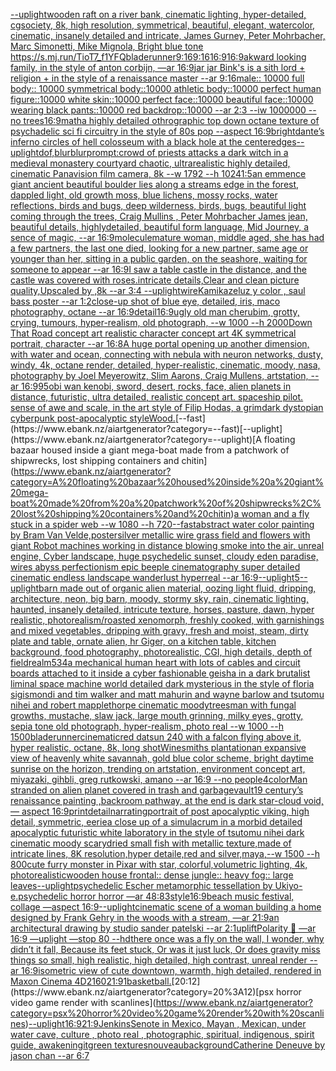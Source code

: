 [--uplight](https://www.ebank.nz/aiartgenerator?category=--uplight)[wooden raft on a river bank, cinematic lighting, hyper-detailed, cgsociety, 8k, high resolution, symmetrical, beautiful, elegant, watercolor, cinematic, insanely detailed and intricate, James Gurney, Peter Mohrbacher, Marc Simonetti, Mike Mignola, Bright blue tone <https://s.mj.run/TioT7_f1YFQ>](https://www.ebank.nz/aiartgenerator?category=wooden%20raft%20on%20a%20river%20bank%2C%20cinematic%20lighting%2C%20hyper-detailed%2C%20cgsociety%2C%208k%2C%20high%20resolution%2C%20symmetrical%2C%20beautiful%2C%20elegant%2C%20watercolor%2C%20cinematic%2C%20insanely%20detailed%20and%20intricate%2C%20James%20Gurney%2C%20Peter%20Mohrbacher%2C%20Marc%20Simonetti%2C%20Mike%20Mignola%2C%20Bright%20blue%20tone%20%3Chttps%3A//s.mj.run/TioT7_f1YFQ%3E)[bladerunner](https://www.ebank.nz/aiartgenerator?category=bladerunner)[9:16](https://www.ebank.nz/aiartgenerator?category=9%3A16)[9:16](https://www.ebank.nz/aiartgenerator?category=9%3A16)[16:9](https://www.ebank.nz/aiartgenerator?category=16%3A9)[16:9](https://www.ebank.nz/aiartgenerator?category=16%3A9)[akward looking family, in the style of anton corbijn, —ar 16:9](https://www.ebank.nz/aiartgenerator?category=akward%20looking%20family%2C%20in%20the%20style%20of%20anton%20corbijn%2C%20%E2%80%94ar%2016%3A9)[jar jar Bink's is a sith lord + religion + in the style of a renaissance master --ar 9:16](https://www.ebank.nz/aiartgenerator?category=jar%20jar%20Bink%27s%20is%20a%20sith%20lord%20%2B%20religion%20%2B%20in%20the%20style%20of%20a%20renaissance%20master%20--ar%209%3A16)[male:: 10000 full body:: 10000 symmetrical body::10000 athletic body::10000 perfect human figure::10000 white skin::10000 perfect face::10000 beautiful face::10000 wearing black pants::10000 red backdrop::10000 --ar 2:3 --iw 1000000 --no trees](https://www.ebank.nz/aiartgenerator?category=male%3A%3A%2010000%20full%20body%3A%3A%2010000%20symmetrical%20body%3A%3A10000%20athletic%20body%3A%3A10000%20perfect%20human%20figure%3A%3A10000%20white%20skin%3A%3A10000%20perfect%20face%3A%3A10000%20beautiful%20face%3A%3A10000%20wearing%20black%20pants%3A%3A10000%20red%20backdrop%3A%3A10000%20--ar%202%3A3%20--iw%201000000%20--no%20trees)[16:9](https://www.ebank.nz/aiartgenerator?category=16%3A9)[math](https://www.ebank.nz/aiartgenerator?category=math)[a highly detailed othrographic top down octane texture of psychadelic sci fi circuitry in the style of 80s pop --aspect 16:9](https://www.ebank.nz/aiartgenerator?category=a%20highly%20detailed%20othrographic%20top%20down%20octane%20texture%20of%20psychadelic%20sci%20fi%20circuitry%20in%20the%20style%20of%2080s%20pop%20--aspect%2016%3A9)[bright](https://www.ebank.nz/aiartgenerator?category=bright)[dante’s inferno circles of hell colosseum with a black hole at the center](https://www.ebank.nz/aiartgenerator?category=dante%E2%80%99s%20inferno%20circles%20of%20hell%20colosseum%20with%20a%20black%20hole%20at%20the%20center)[edges](https://www.ebank.nz/aiartgenerator?category=edges)[--uplight](https://www.ebank.nz/aiartgenerator?category=--uplight)[dof,blur](https://www.ebank.nz/aiartgenerator?category=dof%2Cblur)[blur](https://www.ebank.nz/aiartgenerator?category=blur)[prompt:crowd of priests attacks a dark witch  in a medieval monastery courtyard chaotic, ultrarealistic highly detailed, cinematic Panavision film camera, 8k --w 1792 --h 1024](https://www.ebank.nz/aiartgenerator?category=prompt%3Acrowd%20of%20priests%20attacks%20a%20dark%20witch%20%20in%20a%20medieval%20monastery%20courtyard%20chaotic%2C%20ultrarealistic%20highly%20detailed%2C%20cinematic%20Panavision%20film%20camera%2C%208k%20--w%201792%20--h%201024)[1:5](https://www.ebank.nz/aiartgenerator?category=1%3A5)[an emmence giant ancient  beautiful boulder lies along a  streams edge in  the forest,  dappled light, old growth moss,  blue lichens, mossy rocks, water reflections,  birds and bugs, deep wilderness, birds, bugs, beautiful light coming through the trees, Craig Mullins , Peter Mohrbacher James jean,  beautiful details, highlydetailed, beautiful form language, Mid Journey, a sence of magic, --ar 16:9](https://www.ebank.nz/aiartgenerator?category=an%20emmence%20giant%20ancient%20%20beautiful%20boulder%20lies%20along%20a%20%20streams%20edge%20in%20%20the%20forest%2C%20%20dappled%20light%2C%20old%20growth%20moss%2C%20%20blue%20lichens%2C%20mossy%20rocks%2C%20water%20reflections%2C%20%20birds%20and%20bugs%2C%20deep%20wilderness%2C%20birds%2C%20bugs%2C%20beautiful%20light%20coming%20through%20the%20trees%2C%20Craig%20Mullins%20%2C%20Peter%20Mohrbacher%20James%20jean%2C%20%20beautiful%20details%2C%20highlydetailed%2C%20beautiful%20form%20language%2C%20Mid%20Journey%2C%20a%20sence%20of%20magic%2C%20--ar%2016%3A9)[molecule](https://www.ebank.nz/aiartgenerator?category=molecule)[mature woman, middle aged, she has had a few partners, the last one died, looking for a new partner, same age or younger than her, sitting in a public garden, on the seashore, waiting for someone to appear --ar 16:9](https://www.ebank.nz/aiartgenerator?category=mature%20woman%2C%20middle%20aged%2C%20she%20has%20had%20a%20few%20partners%2C%20the%20last%20one%20died%2C%20looking%20for%20a%20new%20partner%2C%20same%20age%20or%20younger%20than%20her%2C%20sitting%20in%20a%20public%20garden%2C%20on%20the%20seashore%2C%20waiting%20for%20someone%20to%20appear%20--ar%2016%3A9)[I saw a table castle in the distance, and the castle was covered with roses.intricate details,Clear and clean picture quality,Upscaled by ,8k --ar 3:4 --uplight](https://www.ebank.nz/aiartgenerator?category=I%20saw%20a%20table%20castle%20in%20the%20distance%2C%20and%20the%20castle%20was%20covered%20with%20roses.intricate%20details%2CClear%20and%20clean%20picture%20quality%2CUpscaled%20by%20%2C8k%20--ar%203%3A4%20--uplight)[wire](https://www.ebank.nz/aiartgenerator?category=wire)[Kamikaze](https://www.ebank.nz/aiartgenerator?category=Kamikaze)[luz y color , saul bass poster --ar 1:2](https://www.ebank.nz/aiartgenerator?category=luz%20y%20color%20%2C%20saul%20bass%20poster%20--ar%201%3A2)[close-up shot of blue eye, detailed, iris, maco photography, octane --ar 16:9](https://www.ebank.nz/aiartgenerator?category=close-up%20shot%20of%20blue%20eye%2C%20detailed%2C%20iris%2C%20maco%20photography%2C%20octane%20--ar%2016%3A9)[detail](https://www.ebank.nz/aiartgenerator?category=detail)[16:9](https://www.ebank.nz/aiartgenerator?category=16%3A9)[ugly old man cherubim, grotty, crying, tumours, hyper-realism, old photograph, --w 1000 --h 2000](https://www.ebank.nz/aiartgenerator?category=ugly%20old%20man%20cherubim%2C%20grotty%2C%20crying%2C%20tumours%2C%20hyper-realism%2C%20old%20photograph%2C%20--w%201000%20--h%202000)[Down That Road concept art realistic character concept art 4K symmetrical portrait, character --ar 16:8](https://www.ebank.nz/aiartgenerator?category=Down%20That%20Road%20concept%20art%20realistic%20character%20concept%20art%204K%20symmetrical%20portrait%2C%20character%20--ar%2016%3A8)[A huge portal opening up another dimension, with water and ocean, connecting with nebula with neuron networks, dusty, windy, 4k, octane render, detailed, hyper-realistic, cinematic, moody, nasa, photography by Joel Meyerowitz, Slim Aarons, Craig Mullens, artstation, --ar 16:9](https://www.ebank.nz/aiartgenerator?category=A%20huge%20portal%20opening%20up%20another%20dimension%2C%20with%20water%20and%20ocean%2C%20connecting%20with%20nebula%20with%20neuron%20networks%2C%20dusty%2C%20windy%2C%204k%2C%20octane%20render%2C%20detailed%2C%20hyper-realistic%2C%20cinematic%2C%20moody%2C%20nasa%2C%20photography%20by%20Joel%20Meyerowitz%2C%20Slim%20Aarons%2C%20Craig%20Mullens%2C%20artstation%2C%20--ar%2016%3A9)[95](https://www.ebank.nz/aiartgenerator?category=95)[obi wan kenobi, sword, desert, rocks, face,  alien planets in distance, futuristic, ultra detailed, realistic concept art. spaceship pilot. sense of awe and scale, in the art style of Filip Hodas, a grimdark dystopian cyberpunk post-apocalyptic style](https://www.ebank.nz/aiartgenerator?category=obi%20wan%20kenobi%2C%20sword%2C%20desert%2C%20rocks%2C%20face%2C%20%20alien%20planets%20in%20distance%2C%20futuristic%2C%20ultra%20detailed%2C%20realistic%20concept%20art.%20spaceship%20pilot.%20sense%20of%20awe%20and%20scale%2C%20in%20the%20art%20style%20of%20Filip%20Hodas%2C%20a%20grimdark%20dystopian%20cyberpunk%20post-apocalyptic%20style)[Wood.](https://www.ebank.nz/aiartgenerator?category=Wood.)[--fast](https://www.ebank.nz/aiartgenerator?category=--fast)[--uplight](https://www.ebank.nz/aiartgenerator?category=--uplight)[A floating bazaar housed inside a giant mega-boat made from a patchwork of shipwrecks, lost shipping containers and chitin](https://www.ebank.nz/aiartgenerator?category=A%20floating%20bazaar%20housed%20inside%20a%20giant%20mega-boat%20made%20from%20a%20patchwork%20of%20shipwrecks%2C%20lost%20shipping%20containers%20and%20chitin)[a woman and a fly stuck in a spider web --w 1080 --h 720](https://www.ebank.nz/aiartgenerator?category=a%20woman%20and%20a%20fly%20stuck%20in%20a%20spider%20web%20--w%201080%20--h%20720)[--fast](https://www.ebank.nz/aiartgenerator?category=--fast)[abstract water color painting by Bram Van Velde,poster](https://www.ebank.nz/aiartgenerator?category=abstract%20water%20color%20painting%20by%20Bram%20Van%20Velde%2Cposter)[silver metallic wire grass field and flowers with giant Robot machines working in distance blowing smoke into the air, unreal engine, Cyber landscape, huge psychedelic sunset, cloudy eden paradise, wires abyss perfectionism epic beeple cinematography super detailed cinematic endless landscape wanderlust hyperreal --ar 16:9](https://www.ebank.nz/aiartgenerator?category=silver%20metallic%20wire%20grass%20field%20and%20flowers%20with%20giant%20Robot%20machines%20working%20in%20distance%20blowing%20smoke%20into%20the%20air%2C%20unreal%20engine%2C%20Cyber%20landscape%2C%20huge%20psychedelic%20sunset%2C%20cloudy%20eden%20paradise%2C%20wires%20abyss%20perfectionism%20epic%20beeple%20cinematography%20super%20detailed%20cinematic%20endless%20landscape%20wanderlust%20hyperreal%20--ar%2016%3A9)[--uplight](https://www.ebank.nz/aiartgenerator?category=--uplight)[5](https://www.ebank.nz/aiartgenerator?category=5)[--uplight](https://www.ebank.nz/aiartgenerator?category=--uplight)[barn made out of organic alien material, oozing light fluid, dripping, architecture, neon, big barn, moody, stormy sky, rain, cinematic lighting, haunted, insanely detailed, intricute texture, horses, pasture, dawn, hyper realistic, photorealism](https://www.ebank.nz/aiartgenerator?category=barn%20made%20out%20of%20organic%20alien%20material%2C%20oozing%20light%20fluid%2C%20dripping%2C%20architecture%2C%20neon%2C%20big%20barn%2C%20moody%2C%20stormy%20sky%2C%20rain%2C%20cinematic%20lighting%2C%20haunted%2C%20insanely%20detailed%2C%20intricute%20texture%2C%20horses%2C%20pasture%2C%20dawn%2C%20hyper%20realistic%2C%20photorealism)[/roasted  xenomorph, freshly cooked, with garnishings and mixed vegetables, dripping with gravy, fresh and moist, steam, dirty plate and table, ornate alien, hr Giger, on a kitchen table, kitchen background, food photography,  photorealistic, CGI, high details, depth of field](https://www.ebank.nz/aiartgenerator?category=/roasted%20%20xenomorph%2C%20freshly%20cooked%2C%20with%20garnishings%20and%20mixed%20vegetables%2C%20dripping%20with%20gravy%2C%20fresh%20and%20moist%2C%20steam%2C%20dirty%20plate%20and%20table%2C%20ornate%20alien%2C%20hr%20Giger%2C%20on%20a%20kitchen%20table%2C%20kitchen%20background%2C%20food%20photography%2C%20%20photorealistic%2C%20CGI%2C%20high%20details%2C%20depth%20of%20field)[realm](https://www.ebank.nz/aiartgenerator?category=realm)[534](https://www.ebank.nz/aiartgenerator?category=534)[a mechanical human heart with lots of cables and circuit boards attached to it inside a cyber fashionable geisha in a dark brutalist liminal space machine world detailed dark mysterious in the style of floria sigismondi and tim walker and matt mahurin and wayne barlow and tsutomu nihei and robert mapplethorpe cinematic moody](https://www.ebank.nz/aiartgenerator?category=a%20mechanical%20human%20heart%20with%20lots%20of%20cables%20and%20circuit%20boards%20attached%20to%20it%20inside%20a%20cyber%20fashionable%20geisha%20in%20a%20dark%20brutalist%20liminal%20space%20machine%20world%20detailed%20dark%20mysterious%20in%20the%20style%20of%20floria%20sigismondi%20and%20tim%20walker%20and%20matt%20mahurin%20and%20wayne%20barlow%20and%20tsutomu%20nihei%20and%20robert%20mapplethorpe%20cinematic%20moody)[trees](https://www.ebank.nz/aiartgenerator?category=trees)[man with fungal growths, mustache, slaw jack, large mouth grinning, milky eyes, grotty, sepia tone old photograph, hyper-realism, photo real --w 1000 --h 1500](https://www.ebank.nz/aiartgenerator?category=man%20with%20fungal%20growths%2C%20mustache%2C%20slaw%20jack%2C%20large%20mouth%20grinning%2C%20milky%20eyes%2C%20grotty%2C%20sepia%20tone%20old%20photograph%2C%20hyper-realism%2C%20photo%20real%20--w%201000%20--h%201500)[bladerunner](https://www.ebank.nz/aiartgenerator?category=bladerunner)[cinematic](https://www.ebank.nz/aiartgenerator?category=cinematic)[red datsun 240 with a falcon flying above it, hyper realistic, octane, 8k, long shot](https://www.ebank.nz/aiartgenerator?category=red%20datsun%20240%20with%20a%20falcon%20flying%20above%20it%2C%20hyper%20realistic%2C%20octane%2C%208k%2C%20long%20shot)[Winesmiths plantation](https://www.ebank.nz/aiartgenerator?category=Winesmiths%20plantation)[an expansive view of heavenly white savannah, gold  blue color scheme, bright daytime sunrise on the horizon, trending on artstation, environment concept art, miyazaki, gihbli, greg rutkowski, amano --ar 16:9 --no people](https://www.ebank.nz/aiartgenerator?category=an%20expansive%20view%20of%20heavenly%20white%20savannah%2C%20gold%20%20blue%20color%20scheme%2C%20bright%20daytime%20sunrise%20on%20the%20horizon%2C%20trending%20on%20artstation%2C%20environment%20concept%20art%2C%20miyazaki%2C%20gihbli%2C%20greg%20rutkowski%2C%20amano%20--ar%2016%3A9%20--no%20people)[4](https://www.ebank.nz/aiartgenerator?category=4)[color](https://www.ebank.nz/aiartgenerator?category=color)[Man stranded on alien planet covered in trash and garbage](https://www.ebank.nz/aiartgenerator?category=Man%20stranded%20on%20alien%20planet%20covered%20in%20trash%20and%20garbage)[vault](https://www.ebank.nz/aiartgenerator?category=vault)[19 century’s renaissance painting ,backroom pathway, at the end is dark star-cloud void,  — aspect 16:9](https://www.ebank.nz/aiartgenerator?category=19%20century%E2%80%99s%20renaissance%20painting%20%2Cbackroom%20pathway%2C%20at%20the%20end%20is%20dark%20star-cloud%20void%2C%20%20%E2%80%94%20aspect%2016%3A9)[print](https://www.ebank.nz/aiartgenerator?category=print)[detail](https://www.ebank.nz/aiartgenerator?category=detail)[narrating](https://www.ebank.nz/aiartgenerator?category=narrating)[portrait of post apocalyptic viking, high detail, symmetric, eerie](https://www.ebank.nz/aiartgenerator?category=portrait%20of%20post%20apocalyptic%20viking%2C%20high%20detail%2C%20symmetric%2C%20eerie)[a close up of a simulacrum in a morbid detailed apocalyptic futuristic white laboratory in the style of tsutomu nihei dark cinematic moody scary](https://www.ebank.nz/aiartgenerator?category=a%20close%20up%20of%20a%20simulacrum%20in%20a%20morbid%20detailed%20apocalyptic%20futuristic%20white%20laboratory%20in%20the%20style%20of%20tsutomu%20nihei%20dark%20cinematic%20moody%20scary)[dried small fish with metallic texture,made of intricate lines, 8K resolution,hyper detaile,red and silver,maya,--w 1500 --h 800](https://www.ebank.nz/aiartgenerator?category=dried%20small%20fish%20with%20metallic%20texture%2Cmade%20of%20intricate%20lines%2C%208K%20resolution%2Chyper%20detaile%2Cred%20and%20silver%2Cmaya%2C--w%201500%20--h%20800)[cute furry monster in Pixar with star, colorful,volumetric lighting, 4k, photorealistic](https://www.ebank.nz/aiartgenerator?category=cute%20furry%20monster%20in%20Pixar%20with%20star%2C%20colorful%2Cvolumetric%20lighting%2C%204k%2C%20photorealistic)[wooden house frontal:: dense jungle:: heavy fog:: large leaves](https://www.ebank.nz/aiartgenerator?category=wooden%20house%20frontal%3A%3A%20dense%20jungle%3A%3A%20heavy%20fog%3A%3A%20large%20leaves)[--uplight](https://www.ebank.nz/aiartgenerator?category=--uplight)[psychedelic Escher metamorphic tessellation by Ukiyo-e.psychedelic horror horror —ar 48:83](https://www.ebank.nz/aiartgenerator?category=psychedelic%20Escher%20metamorphic%20tessellation%20by%20Ukiyo-e.psychedelic%20horror%20horror%20%E2%80%94ar%2048%3A83)[style](https://www.ebank.nz/aiartgenerator?category=style)[16:9](https://www.ebank.nz/aiartgenerator?category=16%3A9)[beach music festival, collage —aspect 16:9](https://www.ebank.nz/aiartgenerator?category=beach%20music%20festival%2C%20collage%20%E2%80%94aspect%2016%3A9)[--uplight](https://www.ebank.nz/aiartgenerator?category=--uplight)[cinematic scene of a woman building a home designed by Frank Gehry in the woods with a stream, —ar 21:9](https://www.ebank.nz/aiartgenerator?category=cinematic%20scene%20of%20a%20woman%20building%20a%20home%20designed%20by%20Frank%20Gehry%20in%20the%20woods%20with%20a%20stream%2C%20%E2%80%94ar%2021%3A9)[an architectural drawing by studio sander patelski --ar 2:1](https://www.ebank.nz/aiartgenerator?category=an%20architectural%20drawing%20by%20studio%20sander%20patelski%20--ar%202%3A1)[uplift](https://www.ebank.nz/aiartgenerator?category=uplift)[Polarity 💠 —ar 16:9 —uplight —stop 80 --hd](https://www.ebank.nz/aiartgenerator?category=Polarity%20%F0%9F%92%A0%20%E2%80%94ar%2016%3A9%20%E2%80%94uplight%20%E2%80%94stop%2080%20--hd)[there once was a fly on the wall, I wonder, why didn’t it fall, Because its feet stuck, Or was it just luck, Or does gravity miss things so small, high realistic, high detailed, high contrast, unreal render --ar 16:9](https://www.ebank.nz/aiartgenerator?category=there%20once%20was%20a%20fly%20on%20the%20wall%2C%20I%20wonder%2C%20why%20didn%E2%80%99t%20it%20fall%2C%20Because%20its%20feet%20stuck%2C%20Or%20was%20it%20just%20luck%2C%20Or%20does%20gravity%20miss%20things%20so%20small%2C%20high%20realistic%2C%20high%20detailed%2C%20high%20contrast%2C%20unreal%20render%20--ar%2016%3A9)[isometric view of cute downtown, warmth, high detailed, rendered in Maxon Cinema 4D](https://www.ebank.nz/aiartgenerator?category=isometric%20view%20of%20cute%20downtown%2C%20warmth%2C%20high%20detailed%2C%20rendered%20in%20Maxon%20Cinema%204D)[2160](https://www.ebank.nz/aiartgenerator?category=2160)[21:9](https://www.ebank.nz/aiartgenerator?category=21%3A9)[1](https://www.ebank.nz/aiartgenerator?category=1)[basketball.](https://www.ebank.nz/aiartgenerator?category=basketball.)[20:12](https://www.ebank.nz/aiartgenerator?category=20%3A12)[psx horror video game render with scanlines](https://www.ebank.nz/aiartgenerator?category=psx%20horror%20video%20game%20render%20with%20scanlines)[--uplight](https://www.ebank.nz/aiartgenerator?category=--uplight)[16:9](https://www.ebank.nz/aiartgenerator?category=16%3A9)[21:9](https://www.ebank.nz/aiartgenerator?category=21%3A9)[Jenkins](https://www.ebank.nz/aiartgenerator?category=Jenkins)[Senote in Mexico, Mayan , Mexican, under water cave, culture , photo real , photographic, spiritual, indigenous, spirit guide, awakening](https://www.ebank.nz/aiartgenerator?category=Senote%20in%20Mexico%2C%20Mayan%20%2C%20Mexican%2C%20under%20water%20cave%2C%20culture%20%2C%20photo%20real%20%2C%20photographic%2C%20spiritual%2C%20indigenous%2C%20spirit%20guide%2C%20awakening)[it](https://www.ebank.nz/aiartgenerator?category=it)[green textures](https://www.ebank.nz/aiartgenerator?category=green%20textures)[nouveau](https://www.ebank.nz/aiartgenerator?category=nouveau)[background](https://www.ebank.nz/aiartgenerator?category=background)[Catherine Deneuve by jason chan --ar 6:7](https://www.ebank.nz/aiartgenerator?category=Catherine%20Deneuve%20by%20jason%20chan%20--ar%206%3A7)